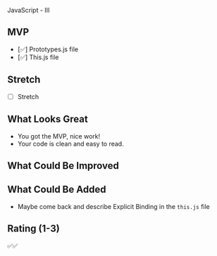 JavaScript - III

## MVP

- [✅] Prototypes.js file
- [✅] This.js file

## Stretch

- [ ] Stretch

## What Looks Great

- You got the MVP, nice work!
- Your code is clean and easy to read.

## What Could Be Improved

## What Could Be Added

- Maybe come back and describe Explicit Binding in the `this.js` file

## Rating (1-3)

✅✅
